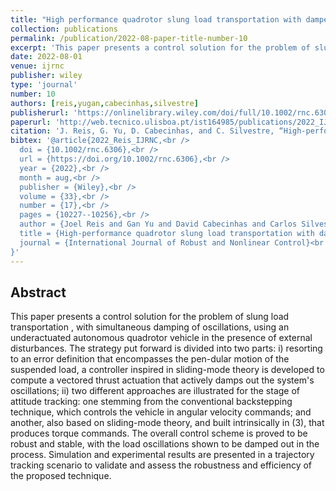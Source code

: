 ```yaml
---
title: "High performance quadrotor slung load transportation with damped oscillations"
collection: publications
permalink: /publication/2022-08-paper-title-number-10
excerpt: 'This paper presents a control solution for the problem of slung load transportation, with simultaneous damping of oscillations, using an underactuated autonomous quadrotor vehicle in the presence of external disturbances.'
date: 2022-08-01
venue: ijrnc
publisher: wiley
type: 'journal'
number: 10
authors: [reis,yugan,cabecinhas,silvestre]
publisherurl: 'https://onlinelibrary.wiley.com/doi/full/10.1002/rnc.6306'
paperurl: 'http://web.tecnico.ulisboa.pt/ist164985/publications/2022_IJRNC_High_performance_quadrotor_slung_load_transportation_with_damped_oscillations.pdf'
citation: 'J. Reis, G. Yu, D. Cabecinhas, and C. Silvestre, “High‐performance quadrotor slung load transportation with damped oscillations,” International Journal of Robust and Nonlinear Control, vol. 33, no. 17. Wiley, pp. 10227–10256, Aug. 04, 2022.'
bibtex: '@article{2022_Reis_IJRNC,<br />
  doi = {10.1002/rnc.6306},<br />
  url = {https://doi.org/10.1002/rnc.6306},<br />
  year = {2022},<br />
  month = aug,<br />
  publisher = {Wiley},<br />
  volume = {33},<br />
  number = {17},<br />
  pages = {10227--10256},<br />
  author = {Joel Reis and Gan Yu and David Cabecinhas and Carlos Silvestre},<br />
  title = {High-performance quadrotor slung load transportation with damped oscillations},<br />
  journal = {International Journal of Robust and Nonlinear Control}<br />
}'
---
```

**Abstract**
---
This paper presents a control solution for the problem of slung load transportation , with simultaneous damping of oscillations, using an underactuated autonomous quadrotor vehicle in the presence of external disturbances.
The strategy put forward is divided into two parts: i) resorting to an error definition that encompasses the pen-dular motion of the suspended load, a controller inspired in sliding-mode theory is developed to compute a vectored thrust actuation that actively damps out the system's oscillations; ii) two different approaches are illustrated for the stage of attitude tracking: one stemming from the conventional backstepping technique, which controls the vehicle in angular velocity commands; and another, also based on sliding-mode theory, and built intrinsically in (3), that produces torque commands.
The overall control scheme is proved to be robust and stable, with the load oscillations shown to be damped out in the process.
Simulation and experimental results are presented in a trajectory tracking scenario to validate and assess the robustness and efficiency of the proposed technique.
